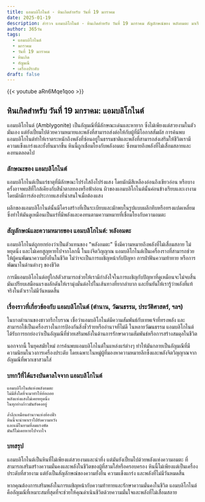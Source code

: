 ```yaml
---
title: แอมบลิโกไนต์ - หินเกิดสำหรับ วันที่ 19 มกราคม
date: 2025-01-19
description: สำรวจ แอมบลิโกไนต์ - หินเกิดสำหรับ วันที่ 19 มกราคม สัญลักษณ์ของ พลังอมตะ มาเรียนรู้ความหมายลึกซึ้งของหินพิเศษนี้
author: 365วัน
tags:
  - แอมบลิโกไนต์
  - มกราคม
  - วันที่ 19 มกราคม
  - หินเกิด
  - อัญมณี
  - เครื่องประดับ
draft: false
---
```


{{< youtube aRn6Mqe1qoo >}}

## หินเกิดสำหรับ วันที่ 19 มกราคม: แอมบลิโกไนต์

แอมบลิโกไนต์ (Amblygonite) เป็นอัญมณีที่มีลักษณะเด่นและหายาก ซึ่งไม่เพียงแต่สวยงามในตัวมันเอง แต่ยังเปี่ยมไปด้วยความหมายและพลังที่สามารถส่งต่อให้กับผู้ที่มีโอกาสสัมผัส การค้นพบแอมบลิโกไนต์ทำให้เราตระหนักถึงพลังที่ซ่อนอยู่ในธรรมชาติและพลังที่สามารถส่งเสริมให้ชีวิตเรามีความแข็งแกร่งและยั่งยืนมากขึ้น หินนี้ถูกเชื่อมโยงกับพลังอมตะ ซึ่งหมายถึงพลังที่ไม่เสื่อมสลายและคงทนตลอดไป

### ลักษณะของ แอมบลิโกไนต์

แอมบลิโกไนต์เป็นแร่ธาตุที่มีลักษณะโปร่งใสถึงโปร่งแสง โดยมักมีสีเหลืองอ่อนถึงเขียวอ่อน หรือบางครั้งอาจพบสีที่ใกล้เคียงกับสีน้ำตาลทองหรือฟ้าอ่อน ผิวของแอมบลิโกไนต์นั้นค่อนข้างเรียบและเงางาม โดยมักมีการส่องประกายแสงที่น่าสนใจเมื่อต้องแสง

ผลึกของแอมบลิโกไนต์นั้นมีโครงสร้างที่เป็นระเบียบและมักพบในรูปแบบผลึกทึบหรือทรงแปดเหลี่ยม ซึ่งทำให้มันดูเหมือนเป็นแร่ที่มีพลังและคงทนตามความหมายที่เชื่อมโยงกับความอมตะ

### สัญลักษณ์และความหมายของ แอมบลิโกไนต์: พลังอมตะ

แอมบลิโกไนต์ถูกยกย่องว่าเป็นตัวแทนของ "พลังอมตะ" ซึ่งมีความหมายถึงพลังที่ไม่เสื่อมสลาย ไม่หยุดนิ่ง และไม่เคยสูญหายไปจากโลกนี้ ในแง่จิตวิญญาณ แอมบลิโกไนต์เป็นเครื่องรางที่สามารถช่วยให้ผู้คนพัฒนาความยั่งยืนในชีวิต ไม่ว่าจะเป็นการเผชิญหน้ากับปัญหา การฝ่าฟันความท้าทาย หรือการพัฒนาในด้านต่างๆ ของชีวิต

การมีแอมบลิโกไนต์อยู่ใกล้ตัวสามารถช่วยให้เรามีกำลังใจในการเผชิญกับปัญหาที่ดูเหมือนจะไม่จบสิ้น มันเปรียบเสมือนแรงผลักดันให้เรามุ่งมั่นต่อไปในเส้นทางที่ยากลำบาก และยืนยันให้เรารู้ว่าพลังที่แท้จริงในตัวเราไม่มีวันหมดสิ้น

### เรื่องราวที่เกี่ยวข้องกับ แอมบลิโกไนต์ (ตำนาน, วัฒนธรรม, ประวัติศาสตร์, ฯลฯ)

ในบางตำนานของชาวกรีกโบราณ เชื่อว่าแอมบลิโกไนต์มีความสัมพันธ์กับเทพเจ้าที่ทรงพลัง และสามารถใช้เป็นเครื่องรางในการป้องกันสิ่งชั่วร้ายหรืออำนาจที่ไม่ดี ในหลายวัฒนธรรม แอมบลิโกไนต์ได้รับการยกย่องว่าเป็นอัญมณีที่ช่วยเสริมพลังในด้านการรักษาความสัมพันธ์หรือการสร้างสมดุลในชีวิต

นอกจากนี้ ในยุคสมัยใหม่ การค้นพบแอมบลิโกไนต์ในแหล่งแร่ต่างๆ ทำให้มันกลายเป็นอัญมณีที่มีความนิยมในวงการเครื่องประดับ โดยเฉพาะในหมู่ผู้ที่มองหาความหมายลึกซึ้งและพลังจิตวิญญาณจากอัญมณีที่พวกเขาสวมใส่

### บทกวีที่ได้แรงบันดาลใจจาก แอมบลิโกไนต์

```
แอมบลิโกไนต์แห่งพลังอมตะ  
ไม่มีสิ่งใดที่จะมาทำให้ท้อถอย  
พลังแห่งแสงไม่เคยหยุดนิ่ง  
ในทุกย่างก้าวมันยังคงอยู่

ล้ำลึกเหมือนอำนาจแห่งท้องฟ้า  
หินนี้จะนำพาเราไปยังความหวัง  
และแม้ในยามที่ลมแรงพัด  
มันก็ไม่เคยหายไปจากใจ
```

### บทสรุป

แอมบลิโกไนต์เป็นหินที่ไม่เพียงแต่สวยงามและน่าทึ่ง แต่มันยังเปี่ยมไปด้วยพลังแห่งความอมตะ ที่สามารถเสริมสร้างความมั่นคงและพลังในชีวิตของผู้ที่สวมใส่หรือครอบครอง หินนี้ไม่เพียงแต่เป็นเครื่องประดับที่สวยงาม แต่ยังเป็นสัญลักษณ์ของความยั่งยืน ความแข็งแกร่ง และพลังที่ไม่มีวันหมดสิ้น

หากคุณต้องการเสริมพลังในการเผชิญหน้ากับความท้าทายและรักษาความมั่นคงในชีวิต แอมบลิโกไนต์คืออัญมณีที่เหมาะสมที่สุดที่จะช่วยให้คุณดำเนินชีวิตด้วยความมั่นใจและพลังที่ไม่เสื่อมสลาย